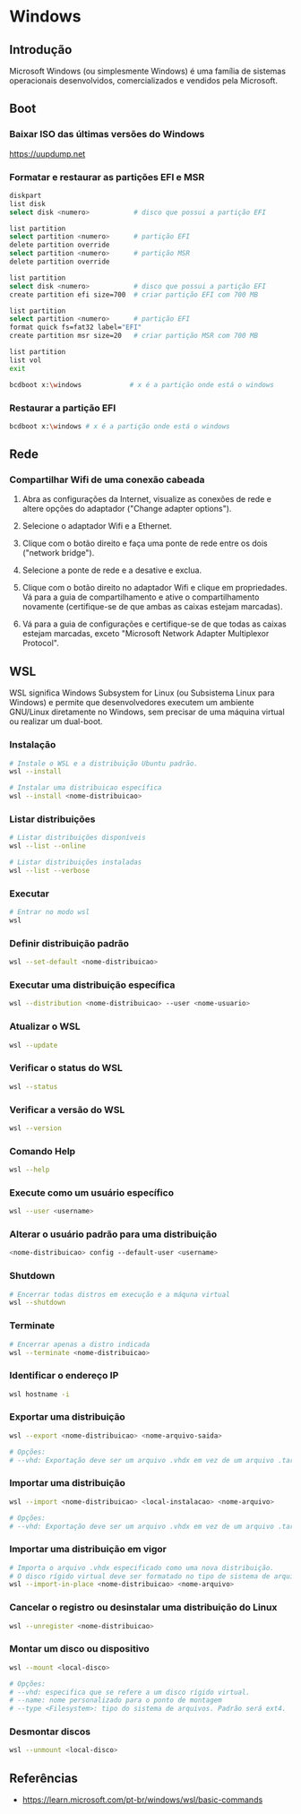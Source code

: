 # Windows

## Introdução

Microsoft Windows (ou simplesmente Windows) é uma família de sistemas operacionais desenvolvidos, comercializados e vendidos pela Microsoft.

## Boot

### Baixar ISO das últimas versões do Windows

<https://uupdump.net>

### Formatar e restaurar as partições EFI e MSR

```bash
diskpart
list disk
select disk <numero>           # disco que possui a partição EFI

list partition
select partition <numero>      # partição EFI
delete partition override
select partition <numero>      # partição MSR
delete partition override

list partition
select disk <numero>           # disco que possui a partição EFI
create partition efi size=700  # criar partição EFI com 700 MB

list partition
select partition <numero>      # partição EFI
format quick fs=fat32 label="EFI"
create partition msr size=20   # criar partição MSR com 700 MB

list partition
list vol
exit

bcdboot x:\windows            # x é a partição onde está o windows
```

### Restaurar a partição EFI

```bash
bcdboot x:\windows # x é a partição onde está o windows
```

## Rede

### Compartilhar Wifi de uma conexão cabeada

1. Abra as configurações da Internet, visualize as conexões de rede e altere opções do adaptador ("Change adapter options").

1. Selecione o adaptador Wifi e a Ethernet.

1. Clique com o botão direito e faça uma ponte de rede entre os dois ("network bridge").

1. Selecione a ponte de rede e a desative e exclua.

1. Clique com o botão direito no adaptador Wifi e clique em propriedades. Vá para a guia de compartilhamento e ative o compartilhamento novamente (certifique-se de que ambas as caixas estejam marcadas).

1. Vá para a guia de configurações e certifique-se de que todas as caixas estejam marcadas, exceto "Microsoft Network Adapter Multiplexor Protocol".

## WSL

WSL significa Windows Subsystem for Linux (ou Subsistema Linux para Windows) e permite que desenvolvedores executem um ambiente GNU/Linux diretamente no Windows, sem precisar de uma máquina virtual ou realizar um dual-boot.

### Instalação

```bash
# Instale o WSL e a distribuição Ubuntu padrão.
wsl --install

# Instalar uma distribuicao específica
wsl --install <nome-distribuicao>
```

### Listar distribuições

```bash
# Listar distribuições disponíveis
wsl --list --online

# Listar distribuições instaladas
wsl --list --verbose
```

### Executar

```bash
# Entrar no modo wsl
wsl
```

### Definir distribuição padrão

```bash
wsl --set-default <nome-distribuicao>
```

### Executar uma distribuição específica

```bash
wsl --distribution <nome-distribuicao> --user <nome-usuario>
```

### Atualizar o WSL

```bash
wsl --update
```

### Verificar o status do WSL

```bash
wsl --status
```

### Verificar a versão do WSL

```bash
wsl --version
```

### Comando Help

```bash
wsl --help
```

### Execute como um usuário específico

```bash
wsl --user <username>
```

### Alterar o usuário padrão para uma distribuição

```bash
<nome-distribuicao> config --default-user <username>
```

### Shutdown

```bash
# Encerrar todas distros em execução e a máquna virtual
wsl --shutdown
```

### Terminate

```bash
# Encerrar apenas a distro indicada
wsl --terminate <nome-distribuicao>
```

### Identificar o endereço IP

```bash
wsl hostname -i
```

### Exportar uma distribuição

```bash
wsl --export <nome-distribuicao> <nome-arquivo-saida>

# Opções:
# --vhd: Exportação deve ser um arquivo .vhdx em vez de um arquivo .tar
```

### Importar uma distribuição

```bash
wsl --import <nome-distribuicao> <local-instalacao> <nome-arquivo>

# Opções:
# --vhd: Exportação deve ser um arquivo .vhdx em vez de um arquivo .tar
```

### Importar uma distribuição em vigor

```bash
# Importa o arquivo .vhdx especificado como uma nova distribuição.
# O disco rígido virtual deve ser formatado no tipo de sistema de arquivos ext4.
wsl --import-in-place <nome-distribuicao> <nome-arquivo>
```

### Cancelar o registro ou desinstalar uma distribuição do Linux

```bash
wsl --unregister <nome-distribuicao>
```

### Montar um disco ou dispositivo

```bash
wsl --mount <local-disco>

# Opções:
# --vhd: especifica que se refere a um disco rígido virtual.
# --name: nome personalizado para o ponto de montagem
# --type <Filesystem>: tipo do sistema de arquivos. Padrão será ext4.
```

### Desmontar discos

```bash
wsl --unmount <local-disco>
```

## Referências

- <https://learn.microsoft.com/pt-br/windows/wsl/basic-commands>
